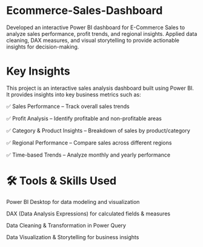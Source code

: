 # Ecommerce-Sales-Dashboard
Developed an interactive Power BI dashboard for E-Commerce Sales to analyze sales performance, profit trends, and regional insights. Applied data cleaning, DAX measures, and visual storytelling to provide actionable insights for decision-making.


# Key Insights

This project is an interactive sales analysis dashboard built using Power BI.
It provides insights into key business metrics such as:

✅ Sales Performance – Track overall sales trends

✅ Profit Analysis – Identify profitable and non-profitable areas

✅ Category & Product Insights – Breakdown of sales by product/category

✅ Regional Performance – Compare sales across different regions

✅ Time-based Trends – Analyze monthly and yearly performance


# 🛠 Tools & Skills Used

Power BI Desktop for data modeling and visualization

DAX (Data Analysis Expressions) for calculated fields & measures

Data Cleaning & Transformation in Power Query

Data Visualization & Storytelling for business insights
